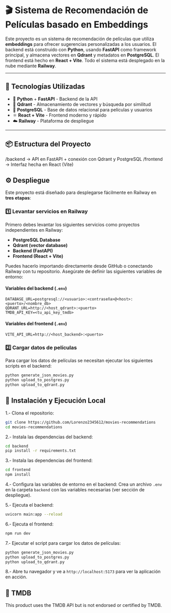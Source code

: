 # 🎬 Sistema de Recomendación de Películas basado en Embeddings

Este proyecto es un sistema de recomendación de películas que utiliza **embeddings** para ofrecer sugerencias personalizadas a los usuarios. El backend está construido con **Python**, usando **FastAPI** como framework principal, y almacena vectores en **Qdrant** y metadatos en **PostgreSQL**. El frontend está hecho en **React + Vite**. Todo el sistema está desplegado en la nube mediante **Railway**.

---

## 🚀 Tecnologías Utilizadas

- 🐍 **Python** + **FastAPI** - Backend de la API
- 🧠 **Qdrant** - Almacenamiento de vectores y búsqueda por similitud
- 🐘 **PostgreSQL** - Base de datos relacional para películas y usuarios
- ⚛️ **React + Vite** - Frontend moderno y rápido
- ☁️ **Railway** - Plataforma de despliegue

---

## 📦 Estructura del Proyecto

/backend → API en FastAPI + conexión con Qdrant y PostgreSQL
/frontend → Interfaz hecha en React (Vite)

## ⚙️ Despliegue

Este proyecto está diseñado para desplegarse fácilmente en Railway en **tres etapas**:

### 1️⃣ Levantar servicios en Railway

Primero debes levantar los siguientes servicios como proyectos independientes en Railway:

- **PostgreSQL Database**
- **Qdrant (vector database)**
- **Backend (FastAPI)**
- **Frontend (React + Vite)**

Puedes hacerlo importando directamente desde GitHub o conectando Railway con tu repositorio. Asegúrate de definir las siguientes variables de entorno:

#### Variables del backend (`.env`)

```env
DATABASE_URL=postgresql://<usuario>:<contraseña>@<host>:<puerto>/<nombre_db>
QDRANT_URL=http://<host_qdrant>:<puerto>
TMDB_API_KEY=<tu_api_key_tmdb>
```

#### Variables del frontend (`.env`)

```env
VITE_API_URL=http://<host_backend>:<puerto>
```

### 2️⃣ Cargar datos de películas

Para cargar los datos de películas se necesitan ejecutar los siguientes scripts en el backend:

```bash
python generate_json_movies.py
python upload_to_postgres.py
python upload_to_qdrant.py
```

## 🔧 Instalación y Ejecución Local

1.- Clona el repositorio:

```bash
git clone https://github.com/Lorenzo2345612/movies-recommendations
cd movies-recommendations
```

2.- Instala las dependencias del backend:

```bash
cd backend
pip install -r requirements.txt
```

3.- Instala las dependencias del frontend:

```bash
cd frontend
npm install
```

4.- Configura las variables de entorno en el backend:
Crea un archivo `.env` en la carpeta `backend` con las variables necesarias (ver sección de despliegue).

5.- Ejecuta el backend:

```bash
uvicorn main:app --reload
```

6.- Ejecuta el frontend:

```bash
npm run dev
```

7.- Ejecutar el script para cargar los datos de películas:

```bash
python generate_json_movies.py
python upload_to_postgres.py
python upload_to_qdrant.py
```

8.- Abre tu navegador y ve a `http://localhost:5173` para ver la aplicación en acción.

## 📝 TMDB

This product uses the TMDB API but is not endorsed or certified by TMDB.
